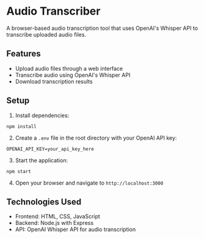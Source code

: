 # Audio Transcriber

A browser-based audio transcription tool that uses OpenAI's Whisper API to transcribe uploaded audio files.

## Features

- Upload audio files through a web interface
- Transcribe audio using OpenAI's Whisper API
- Download transcription results

## Setup

1. Install dependencies:
```
npm install
```

2. Create a `.env` file in the root directory with your OpenAI API key:
```
OPENAI_API_KEY=your_api_key_here
```

3. Start the application:
```
npm start
```

4. Open your browser and navigate to `http://localhost:3000`

## Technologies Used

- Frontend: HTML, CSS, JavaScript
- Backend: Node.js with Express
- API: OpenAI Whisper API for audio transcription
